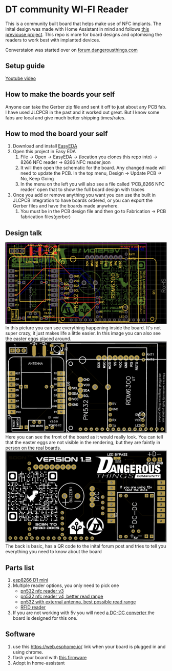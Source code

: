 # DT community WI-FI Reader
This is a community built board that helps make use of NFC implants. The inital design was made with Home Assistant in mind and follows [this previouse project](https://github.com/adonno/tagreader). This repo is more for board designs and optomising the readers to work best with implanted devices.

Converstaion was started over on [forum.dangerousthings.com](https://forum.dangerousthings.com/t/rfid-usb-reader-with-home-assistant/16268)
## Setup guide
[Youtube video](https://www.youtube.com/watch?v=GUHBoXlPUbg)
## How to make the boards your self
Anyone can take the Gerber zip file and sent it off to just about any PCB fab. I have used JLCPCB in the past and it worked out great. But I know some fabs are local and give much better shipping times/rates.

## How to mod the board your self
1) Download and install [EasyEDA](https://easyeda.com/) 
2) Open this project in Easy EDA
    1) File -> Open -> EasyEDA -> (location you clones this repo into) -> 8266 NFC reader -> 8266 NFC reader.json
    2) It will then open the schematic for the board. Any changed made will need to update the PCB. In the top menu, Design -> Update PCB -> No, Keep Going
    3) In the menu on the left you will also see a file called 'PCB_8266 NFC reader' open that to show the full board design with traces
3) Once you add or remove anything you want you can use the built in JLCPCB integration to have boards ordered, or you can export the Gerber files and have the boards made anywhere.
    1) You must be in the PCB design file and then go to Fabrication -> PCB fabrication files(gerber)
    
## Design talk
![Schematic Design](images/schematic.png)
In this picture you can see everything happening inside the board. It's not super crazy, it just makes life a little easier. In this image you can also see the easter eggs placed around.
![Front of the board](images/front.png)
Here you can see the front of the board as it would really look. You can tell that the easter eggs are not visible in the rendering, but they are faintly in person on the real boards.
![Back of the board](images/back.png)
The back is basic, has a QR code to the inital forum post and tries to tell you everything you need to know about the board

## Parts list
1) [esp8266 D1 mini](https://www.amazon.com/AITRIP-NodeMcu-Internet-Development-Compatible/dp/B08C7FYM5T/ref=sr_1_3?crid=HAV3ULNUT1Y2&keywords=d1+mini&qid=1662158264&sprefix=d1+mini%2Caps%2C164&sr=8-3)
2) Multiple reader options, you only need to pick one
    - [pn532 nfc reader v3](https://www.amazon.com/HiLetgo-Communication-Arduino-Raspberry-Android/dp/B01I1J17LC/ref=sr_1_3?crid=38TIEZ6BNQYL7&keywords=pn532&qid=1662158379&sprefix=pn532%2Caps%2C119&sr=8-3)
    - [pn532 nfc reader v4, better read range](https://www.elechouse.com/product/pn532-nfc-rfid-module-v4/)
    - [pn532 with external antenna, best possible read range](https://www.elechouse.com/product/pn532-nfc-evolution-v1/)
    - [RFID reader](https://www.amazon.com/NOYITO-Reader-RDM6300-Control-Arduino/dp/B07CBT4LJN/ref=sr_1_1?crid=2NGCFBQNMOW35&keywords=rdm6300&qid=1664530482&qu=eyJxc2MiOiIyLjUxIiwicXNhIjoiMi4zMyIsInFzcCI6IjIuMDAifQ%3D%3D&sprefix=rdm6300%2Caps%2C135&sr=8-1)
3) If you are not working with 5v you will need [a DC-DC converter ](https://www.amazon.com/MP1584EN-DC-DC-Converter-Adjustable-Module/dp/B01MQGMOKI/ref=sr_1_37?crid=2YRBOG5B0VW6J&keywords=dc-dc&qid=1662157347&sprefix=dc-dc%2Caps%2C112&sr=8-37&th=1) the board is designed for this one.

## Software
1) use this https://web.esphome.io/ link when your board is plugged in and using chrome.
2) flash your board with [this firmware](https://github.com/benbeezy/DTcommunityWIFIreader/raw/main/tagreader-factory.bin)
3) Adopt in home-assistant
